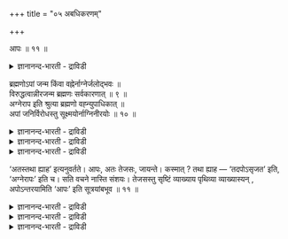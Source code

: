 +++
title = "०५ अबधिकरणम्"

+++

आपः ॥ ११ ॥  
<details><summary>ज्ञानानन्द-भारती - द्राविडी</summary>

आब: ॥ ११ ॥
</details>

ब्रह्मणोऽपां जन्म किंवा वह्नेर्नाग्नेर्जलोद्भवः ॥  
विरुद्धत्वान्नीरजन्म ब्रह्मणः सर्वकारणात् ॥ ९ ॥  
अग्नेराप इति श्रुत्या ब्रह्मणो वह्न्युपाधिकात् ॥  
अपां जनिर्विरोधस्तु सूक्ष्मयोर्नाग्निनीरयोः ॥ १० ॥  
<details><summary>ज्ञानानन्द-भारती - द्राविडी</summary>

--वैयासिग न्यायमाला
</details>

<details><summary>ज्ञानानन्द-भारती - द्राविडी</summary>

पिरह्मत्तिलिरुन्दु जलत्तिऩ् उत्पत्तिया? अल्लदु, अक्ऩियिलिरुन्दा? (जलमुम् अक्ऩियुम् ऒऩ्ऱुक्कॊऩ्ऱु) विरोदमायिरुप्पदाल्, अक्ऩियिल् इरुन्दु जलम् उण्डा कादु। ऎल्लावऱ्ऱिऱ्कुम् कारणमाऩ पिरह्मत्तिल् इरुन्दु ताऩ् जलत्तिऩ् उत्पत्ति।
</details>

<details><summary>ज्ञानानन्द-भारती - द्राविडी</summary>

अक्ऩियिलिरुन्दु जलम्" ऎऩ्ऱ सुरुदियिऩाल्, अक्ऩियै उबादियायुडैय पिरह्मत्तिलिरुन्दु ताऩ् जलत्तिऩ् उत्पत्ति। विरोदम् ऎऩ्बदो सुक्ष्मदसै यिलिरुक्कुम् अक्ऩिक्कुम् जलत्तिऱ्कुम् किडैयादु।
</details>

‘अतस्तथा ह्याह’ इत्यनुवर्तते। आपः, अतः तेजसः, जायन्ते। कस्मात् ? तथा ह्याह — ‘तदपोऽसृजत’ इति, ‘अग्नेरापः’ इति च। सति वचने नास्ति संशयः। तेजसस्तु सृष्टिं व्याख्याय पृथिव्या व्याख्यास्यन् , अपोऽन्तरयामिति ‘आपः’ इति सूत्रयांबभूव ॥ ११ ॥

<details><summary>ज्ञानानन्द-भारती - द्राविडी</summary>

(जलम् पिरह्मत्तिलिरुन्दु उण्डाऩदा अल्लदु तेजस्सिलिरुन्दु उण्डाऩदा ऎऩ्ऱु सन्देहम्। मुण्डग च्रुदियिल् इन्द पिरह्मत्तिलिरुन्दु ऐन्दु पूदङ्गळुम् उण्डाऩदाग सॊल्लियिरुप्पदाल् पिरह्मम्दाऩ् जलत्तुक्कुक् कारणम् तेजस् अल्ल। अक्ऩि जलत्तै अऴित्तु विडुवदाल् ऒऩ्ऱुक्कॊऩ्ऱु विरोदमिरुप्पदाल् जलत्तिऱ्कु तेजस् कारणमल्ल। तेजस्सिऱ्कु पिऱगु पिरह्मम् जलत्तै सिरुष्टित्तदु ऎऩ्ऱु क्रमत्तैत्ताऩ् तैत्तिरीय सुरुदि कूऱुगिऱदु ऎऩ्ऱु पूर्वबक्षम्।
</details>

<details><summary>ज्ञानानन्द-भारती - द्राविडी</summary>

मुऩ् अदिगरणत्तिल् सॊऩ्ऩ युक्तिगळालेये जलम् तेजस्सिलिरुन्दु ताऩ् उण्डाऩदु ऎऩ्ऱु सित्तान्दम्। अक्ऩियिलिरुन्दु जलम् ऎऩ्ऱ तैत्तिरीय सुरुदियिल् ऐन्दावदु वेऱ्ऱुमैयाल् जलत्तिऱ्कु अक्ऩि नेराऩ कारणमॆऩ्ऱु तॆरिगिऱदु। इदैयऩुसरित्तु मऱ्ऱ सुरुदिगळुक्कु तेजोरूबमाग आऩ पिरह्मम् जलत्तै सिरुष्टित्तदु ऎऩ्ऱु अर्त्तम् कूऱिऩाल् विरोदमिल्लै। परम्बरैयाग उबादिगळ् मूलमाग पिरह्ममुम् कारणम्। पञ्जीगरणम् एऱ्पडुवदऱ्कुमुऩ् तेजस्सिऱ्कुम् जलत्तिऱ्कुम् विरोदमिल्लै ऎऩ्बदु सित्तान्दियिऩ् करुत्तु)।
</details>

<details><summary>ज्ञानानन्द-भारती - द्राविडी</summary>

“इदिलिरुन्दु, अप्पडियल्लवा सॊल्गिऱदु” ऎऩ्बदु तॊडर्न्दु वरुगिऱदु। जलम् "इदिलिरुन्दु”, तेजसिलिरुन्दु, उण्डागिऱदु। एऩ्? 'अदु जलत्तै स्रुष्टित्तदु” ऎऩ्ऱुम् “अक्ऩियिलिरुन्दु जलम्” ऎऩ्ऱुम् अप्पडियल्लवा सॊल्गिऱदु वसऩम् इरुक्कुम्बोदु संसयम् किडैयादु। आऩालुम् तेजसिऩ् स्रुष्टियै सॊल्लिविट्टु पिरुदिवियिऩ् स्रुष्टियैच् चॊल्लप् पोगिऱवर्, मत्तियिल् जलम् वरुगिऱदु ऎऩ्बदिऩाल्, “जलम्” ऎऩ्ऱु सूत्तिरम् सॆय्दार्।
</details>

